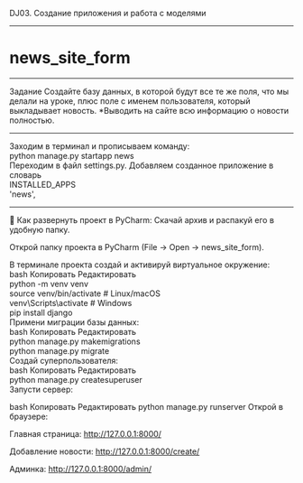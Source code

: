 DJ03. Создание приложения и работа с моделями
_______________________________________________________________________________
# news_site_form
_______________________________________________________________________________
 Задание
Создайте базу данных, в которой будут все те же поля, что мы делали на уроке, плюс поле с именем пользователя, который выкладывает новость.
*Выводить на сайте всю информацию о новости полностью.
_______________________________________________________________________________
Заходим в терминал и прописываем команду:
<br>
python manage.py startapp news
<br>
Переходим в файл settings.py. Добавляем созданное приложение в словарь 
<br>
INSTALLED_APPS
<br>
'news',
<br>
______________________________________________________________________________


🚀 Как развернуть проект в PyCharm:
Скачай архив и распакуй его в удобную папку.

Открой папку проекта в PyCharm (File → Open → news_site_form).

В терминале проекта создай и активируй виртуальное окружение:
<br>
bash
Копировать
Редактировать
<br>
python -m venv venv
<br>
source venv/bin/activate       # Linux/macOS
<br>
venv\Scripts\activate          # Windows
<br>
pip install django
<br>
Примени миграции базы данных:
<br>
bash
Копировать
Редактировать
<br>
python manage.py makemigrations
<br>
python manage.py migrate
<br>
Создай суперпользователя:
<br>
bash
Копировать
Редактировать
<br>
python manage.py createsuperuser
<br>
Запусти сервер:

bash
Копировать
Редактировать
python manage.py runserver
Открой в браузере:

Главная страница: http://127.0.0.1:8000/

Добавление новости: http://127.0.0.1:8000/create/

Админка: http://127.0.0.1:8000/admin/


